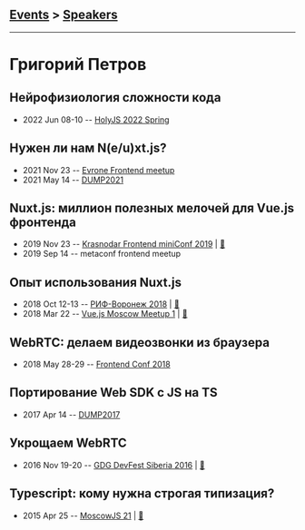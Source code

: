 ## [Events](../README.md) > [Speakers](../speakers.md)
---

# Григорий Петров

## Нейрофизиология сложности кода
- 2022 Jun 08-10 -- [HolyJS 2022 Spring](https://youtu.be/ush4p9FdJk4)    
## Нужен ли нам N(e&#x2F;u)xt.js?
- 2021 Nov 23 -- [Evrone Frontend meetup](https://youtu.be/aOZTJifiRoU)    
- 2021 May 14 -- [DUMP2021](https://youtu.be/eXn-iL1u4Oo)    
## Nuxt.js: миллион полезных мелочей для Vue.js фронтенда
- 2019 Nov 23 -- [Krasnodar Frontend miniConf 2019](https://youtu.be/xxxsycFxvy4)  | [:notebook:](https://yadi.sk/i/FlmM7kq8WFAcqw)  
- 2019 Sep 14 -- metaconf frontend meetup    
## Опыт использования Nuxt.js
- 2018 Oct 12-13 -- [РИФ-Воронеж 2018](https://youtu.be/Y6bDnC1av1E)  | [:notebook:](https://www.dropbox.com/s/uwqz9c933pj9z9e/GrigoriiPetrov.pdf)  
- 2018 Mar 22 -- [Vue.js Moscow Meetup 1](https://youtu.be/h9NQs0SEVoA?t=1h57m3s)  | [:notebook:](https://speakerdeck.com/vuejsmoscow/opyt-ispol-zovaniia-nuxt-dot-js-grighorii-pietrov-tiekhnichieskii-ievanghielist-voximplant-vue-dot-js-moscow-meetup)  
## WebRTC: делаем видеозвонки из браузера
- 2018 May 28-29 -- [Frontend Conf 2018](https://www.youtube.com/watch?v=PcvYEQxwEQ8)    
## Портирование Web SDK c JS на TS
- 2017 Apr 14 -- [DUMP2017](https://www.youtube.com/watch?v=p2SRPi0sqxA)    
## Укрощаем WebRTC
- 2016 Nov 19-20 -- [GDG DevFest Siberia 2016](https://youtu.be/XUK-SBRpXv0)  | [:notebook:](https://drive.google.com/file/d/0BzDlQCw44XA6U3dxQkNsRXBwX1E/view)  
## Typescript: кому нужна строгая типизация?
- 2015 Apr 25 -- [MoscowJS 21](https://www.youtube.com/watch?v=Ui8YfxzjaTY)  | [:notebook:](https://www.slideshare.net/moscowjs/type-script-47567915)  
